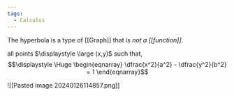 ```yaml
---
tags:
  - Calculus
---
```

The hyperbola is a type of [[Graph]] that is *not a [[function]]*.

all points $\displaystyle \large (x,y)$ such that,
$$\displaystyle \Huge \begin{eqnarray} 
\dfrac{x^2}{a^2} - \dfrac{y^2}{b^2} = 1
\end{eqnarray}$$

![[Pasted image 20240126114857.png]]